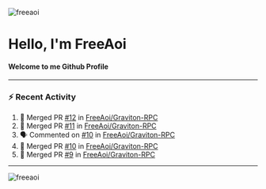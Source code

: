 <p align="left"> <img src="https://komarev.com/ghpvc/?username=freeaoi" alt="freeaoi" /> </p>
<h1>Hello, I'm FreeAoi</h1> <h4>Welcome to me Github Profile</h4>
<hr>

### :zap: Recent Activity

<!--START_SECTION:activity-->
1. 🎉 Merged PR [#12](https://github.com/FreeAoi/Graviton-RPC/pull/12) in [FreeAoi/Graviton-RPC](https://github.com/FreeAoi/Graviton-RPC)
2. 🎉 Merged PR [#11](https://github.com/FreeAoi/Graviton-RPC/pull/11) in [FreeAoi/Graviton-RPC](https://github.com/FreeAoi/Graviton-RPC)
3. 🗣 Commented on [#10](https://github.com/FreeAoi/Graviton-RPC/issues/10) in [FreeAoi/Graviton-RPC](https://github.com/FreeAoi/Graviton-RPC)
4. 🎉 Merged PR [#10](https://github.com/FreeAoi/Graviton-RPC/pull/10) in [FreeAoi/Graviton-RPC](https://github.com/FreeAoi/Graviton-RPC)
5. 🎉 Merged PR [#9](https://github.com/FreeAoi/Graviton-RPC/pull/9) in [FreeAoi/Graviton-RPC](https://github.com/FreeAoi/Graviton-RPC)
<!--END_SECTION:activity-->

---

<img align="center" src="https://github-readme-stats.vercel.app/api?username=freeaoi&show_icons=true" alt="freeaoi" />
